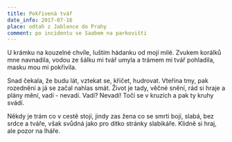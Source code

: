 ```yaml
---
title: Pokřivená tvář
date_info: 2017-07-16
place: odtah z Jablonce do Prahy
comment: po incidentu se Saabem na parkovišti
---
```


U krámku na kouzelné chvíle,
luštím hádanku od mojí milé.
Zvukem korálků mne navnadila,
vodou ze šálku mi tvář umyla
a trámem mi tvář pohladila,
masku mou mi pokřivila.

Snad čekala, že budu lát,
vztekat se, křičet, hudrovat.
Vteřina tmy, pak rozednění
a já se začal nahlas smát.
Život je tady, věčné snění,
rád si hraje a plány mění,
vadí - nevadí. Vadí? Nevadí!
Točí se v kruzích a pak ty kruhy svádí.

Někdy je trám co v cestě stojí,
jindy zas žena co se smrti bojí,
slabá, bez srdce a tváře,
však svůdná jako pro dítko stránky slabikáře.
Klidně si hraj, ale pozor na lháře.
